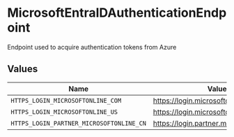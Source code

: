 # MicrosoftEntraIDAuthenticationEndpoint

Endpoint used to acquire authentication tokens from Azure


## Values

| Name                                     | Value                                    |
| ---------------------------------------- | ---------------------------------------- |
| `HTTPS_LOGIN_MICROSOFTONLINE_COM`        | https://login.microsoftonline.com        |
| `HTTPS_LOGIN_MICROSOFTONLINE_US`         | https://login.microsoftonline.us         |
| `HTTPS_LOGIN_PARTNER_MICROSOFTONLINE_CN` | https://login.partner.microsoftonline.cn |